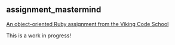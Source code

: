 ## assignment_mastermind

[An object-oriented Ruby assignment from the Viking Code School](http://www.vikingcodeschool.com)

This is a work in progress! 
